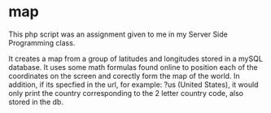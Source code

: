 # map

This php script was an assignment given to me in my Server Side Programming class.

It creates a map from a group of latitudes and longitudes stored in a mySQL database. It uses some math formulas found online to position each of the coordinates on the screen and corectly form the map of the world. In addition, if its specfied in the url, for example: ?us (United States), it would only print the country corresponding to the 2 letter country code, also stored in the db. 
